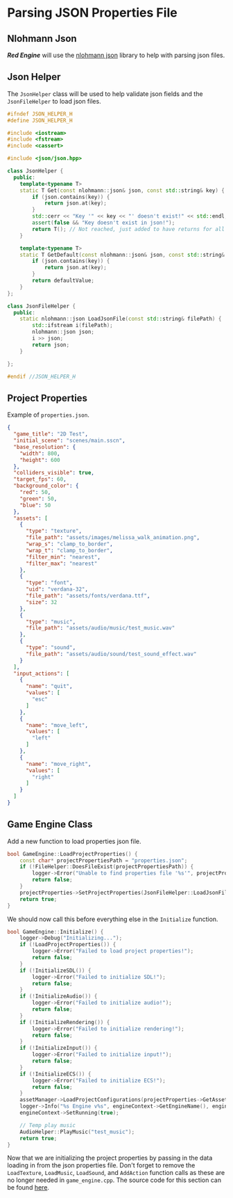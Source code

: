 # Parsing JSON Properties File

## Nlohmann Json

***Red Engine*** will use the [nlohmann json](https://github.com/nlohmann/json) library to help with parsing json files.

## Json Helper

The `JsonHelper` class will be used to help validate json fields and the `JsonFileHelper` to load json files.

```c++
#ifndef JSON_HELPER_H
#define JSON_HELPER_H

#include <iostream>
#include <fstream>
#include <cassert>

#include <json/json.hpp>

class JsonHelper {
  public:
    template<typename T>
    static T Get(const nlohmann::json& json, const std::string& key) {
        if (json.contains(key)) {
            return json.at(key);
        }
        std::cerr << "Key '" << key << "' doesn't exist!" << std::endl;
        assert(false && "Key doesn't exist in json!");
        return T(); // Not reached, just added to have returns for all code paths
    }

    template<typename T>
    static T GetDefault(const nlohmann::json& json, const std::string& key, T defaultValue) {
        if (json.contains(key)) {
            return json.at(key);
        }
        return defaultValue;
    }
};

class JsonFileHelper {
  public:
    static nlohmann::json LoadJsonFile(const std::string& filePath) {
        std::ifstream i(filePath);
        nlohmann::json json;
        i >> json;
        return json;
    }

};

#endif //JSON_HELPER_H
```

## Project Properties

Example of `properties.json`.

```json
{
  "game_title": "2D Test",
  "initial_scene": "scenes/main.sscn",
  "base_resolution": {
    "width": 800,
    "height": 600
  },
  "colliders_visible": true,
  "target_fps": 60,
  "background_color": {
    "red": 50,
    "green": 50,
    "blue": 50
  },
  "assets": [
    {
      "type": "texture",
      "file_path": "assets/images/melissa_walk_animation.png",
      "wrap_s": "clamp_to_border",
      "wrap_t": "clamp_to_border",
      "filter_min": "nearest",
      "filter_max": "nearest"
    },
    {
      "type": "font",
      "uid": "verdana-32",
      "file_path": "assets/fonts/verdana.ttf",
      "size": 32
    },
    {
      "type": "music",
      "file_path": "assets/audio/music/test_music.wav"
    },
    {
      "type": "sound",
      "file_path": "assets/audio/sound/test_sound_effect.wav"
    }
  ],
  "input_actions": [
    {
      "name": "quit",
      "values": [
        "esc"
      ]
    },
    {
      "name": "move_left",
      "values": [
        "left"
      ]
    },
    {
      "name": "move_right",
      "values": [
        "right"
      ]
    }
  ]
}
```

## Game Engine Class

Add a new function to load properties json file.

```c++
bool GameEngine::LoadProjectProperties() {
    const char* projectPropertiesPath = "properties.json";
    if (!FileHelper::DoesFileExist(projectPropertiesPath)) {
        logger->Error("Unable to find properties file '%s'", projectPropertiesPath);
        return false;
    }
    projectProperties->SetProjectProperties(JsonFileHelper::LoadJsonFile(projectPropertiesPath));
    return true;
}
```

We should now call this before everything else in the `Initialize` function.

```c++
bool GameEngine::Initialize() {
    logger->Debug("Initializing...");
    if (!LoadProjectProperties()) {
        logger->Error("Failed to load project properties!");
        return false;
    }
    if (!InitializeSDL()) {
        logger->Error("Failed to initialize SDL!");
        return false;
    }
    if (!InitializeAudio()) {
        logger->Error("Failed to initialize audio!");
        return false;
    }
    if (!InitializeRendering()) {
        logger->Error("Failed to initialize rendering!");
        return false;
    }
    if (!InitializeInput()) {
        logger->Error("Failed to initialize input!");
        return false;
    }
    if (!InitializeECS()) {
        logger->Error("Failed to initialize ECS!");
        return false;
    }
    assetManager->LoadProjectConfigurations(projectProperties->GetAssetConfigurations());
    logger->Info("%s Engine v%s", engineContext->GetEngineName(), engineContext->GetEngineVersion());
    engineContext->SetRunning(true);

    // Temp play music
    AudioHelper::PlayMusic("test_music");
    return true;
}
```

Now that we are initializing the project properties by passing in the data loading in from the json properties file.  Don't forget to remove the `LoadTexture`, `LoadMusic`, `LoadSound`, and `AddAction` function calls as these are no longer needed in `game_engine.cpp`.  The source code for this section can be found [here](https://github.com/Chukobyte/learn-engine-dev/tree/main/src/1.foundation/7.serializing_with_json/7.0.parsing_json_properties_file).
